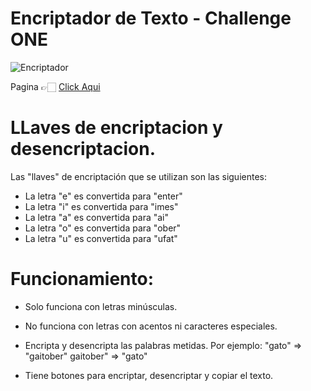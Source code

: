 # Encriptador de Texto - Challenge ONE

![Encriptador](https://user-images.githubusercontent.com/125604505/221387735-99431c76-4eb8-48e6-ba6c-f01c61ec0760.png)

Pagina 👉🏻 [Click Aqui](https://jorsdg.github.io/Encriptador-De-Texto-Challenge-ONE/)

# LLaves de encriptacion y desencriptacion.
Las "llaves" de encriptación que se utilizan son las siguientes:

- La letra "e" es convertida para "enter"
- La letra "i" es convertida para "imes"
- La letra "a" es convertida para "ai"
- La letra "o" es convertida para "ober"
- La letra "u" es convertida para "ufat"

# Funcionamiento:

* Solo funciona con letras minúsculas.

* No funciona con letras con acentos ni caracteres especiales.

* Encripta y desencripta las palabras metidas.
    Por ejemplo:
      "gato" => "gaitober"
      gaitober" => "gato"

* Tiene botones para encriptar, desencriptar y copiar el texto.
